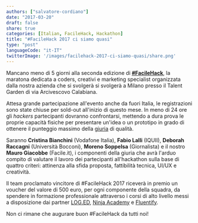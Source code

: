 ```yaml
---
authors: ["salvatore-cordiano"]
date: "2017-03-20"
draft: false
share: true
categories: [Italian, FacileHack, Hackathon]
title: "#FacileHack 2017 ci siamo quasi"
type: "post"
languageCode: "it-IT"
twitterImage: '/images/facilehack-2017-ci-siamo-quasi/share.png'
---
```

Mancano meno di 5 giorni alla seconda edizione di [**#FacileHack**](http://hackathon.facile.it/2017.html), la maratona dedicata a coders, creativi e marketing specialist organizzata dalla nostra azienda che si svolgerà si svolgerà a Milano presso il Talent Garden di via Arcivescovo Calabiana.

Attesa grande partecipazione all'evento anche da fuori Italia, le registrazioni sono state chiuse per sold-out all'inizio di questo mese. 
In meno di 24 ore gli *hackers* partecipanti dovranno confrontarsi, mettendo a dura prova le proprie capacità fisiche per presentare un'idea o un prototipo in grado di ottenere il punteggio massimo della [giuria](http://hackathon.facile.it/2017.html#giuria) di qualità.
   
Saranno **Cristina Bianchini** (Vodafone Italia), **Fabio Lalli** (IQUII), **Deborah Raccagni** (Università Bocconi), **Moreno Soppelsa** (Giornalista) e il nostro **Mauro Giacobbe** (Facile.it), i componenti della giuria che avrà l'arduo compito di valutare il lavoro dei partecipanti all'hackathon sulla base di quattro criteri: attinenza alla sfida proposta, fattibilità tecnica, UI/UX e creatività.

Il team proclamato vincitore di #FacileHack 2017 riceverà in premio un voucher del valore di 500 euro, per ogni componente della squadra, da spendere in formazione professionale attraverso i corsi di alto livello messi a disposizione dai partner [LOG.ED](https://www.enter.it/it/ecosystem/education/), [Ninja Academy](http://www.ninjacademy.it/) e [Fluentify](https://www.fluentify.com/).

Non ci rimane che augurare buon #FacileHack da tutti noi!
